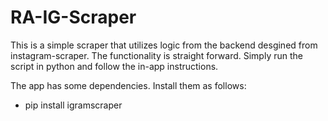 # RA-IG-Scraper
This is a simple scraper that utilizes logic from the backend desgined from instagram-scraper. The functionality is straight forward. Simply run the script in python and follow the in-app instructions.

The app has some dependencies. Install them as follows:
 - pip install igramscraper
